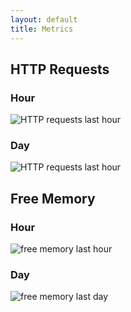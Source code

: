 ```yaml
---
layout: default
title: Metrics 
---
```


## HTTP Requests 
### Hour
![HTTP requests last hour](http://neidetcher.com/neidetcher_access_hour.png)

### Day 
![HTTP requests last hour](http://neidetcher.com/neidetcher_access_day.png)

## Free Memory
### Hour
![free memory last hour](http://neidetcher.com/free_memory_hour.png)

### Day
![free memory last day](http://neidetcher.com/free_memory_day.png)
